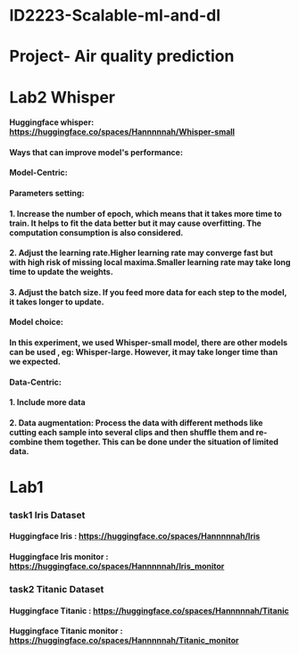 # ID2223-Scalable-ml-and-dl
# Project- Air quality prediction

# Lab2 Whisper
#### Huggingface whisper: https://huggingface.co/spaces/Hannnnnah/Whisper-small
#### Ways that can improve model's performance:
#### Model-Centric:
#### Parameters setting:
#### 1. Increase the number of epoch, which means that it takes more time to train. It helps to fit the data better but it may cause overfitting. The computation consumption is also considered.
#### 2. Adjust the learning rate.Higher learning rate may converge fast but with high risk of missing local maxima.Smaller learning rate may take long time to update the weights. 
#### 3. Adjust the batch size. If you feed more data for each step to the model, it takes longer to update.
#### Model choice:
#### In this experiment, we used Whisper-small model, there are other models can be used , eg: Whisper-large. However, it may take longer time than we expected.

#### Data-Centric:
#### 1. Include more data
#### 2. Data augmentation: Process the data with different methods like cutting each sample into several clips and then shuffle them and re-combine them together. This can be done under the situation of limited data.

# Lab1
### task1 Iris Dataset
#### Huggingface Iris : https://huggingface.co/spaces/Hannnnnah/Iris
#### Huggingface Iris monitor : https://huggingface.co/spaces/Hannnnnah/Iris_monitor
### task2 Titanic Dataset
#### Huggingface Titanic : https://huggingface.co/spaces/Hannnnnah/Titanic
#### Huggingface Titanic monitor : https://huggingface.co/spaces/Hannnnnah/Titanic_monitor



